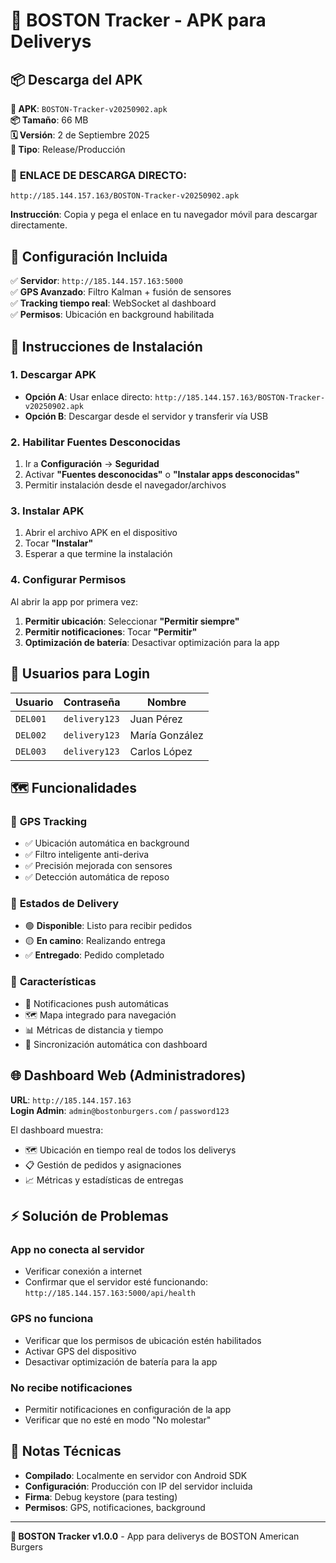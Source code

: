 # 📱 BOSTON Tracker - APK para Deliverys

## 📦 Descarga del APK

**📱 APK**: `BOSTON-Tracker-v20250902.apk`  
**📦 Tamaño**: 66 MB  
**🗓️ Versión**: 2 de Septiembre 2025  
**🔧 Tipo**: Release/Producción  

### 🔗 **ENLACE DE DESCARGA DIRECTO:**
```
http://185.144.157.163/BOSTON-Tracker-v20250902.apk
```

**Instrucción**: Copia y pega el enlace en tu navegador móvil para descargar directamente.

## 🔧 Configuración Incluida

✅ **Servidor**: `http://185.144.157.163:5000`  
✅ **GPS Avanzado**: Filtro Kalman + fusión de sensores  
✅ **Tracking tiempo real**: WebSocket al dashboard  
✅ **Permisos**: Ubicación en background habilitada  

## 📲 Instrucciones de Instalación

### 1. **Descargar APK**
- **Opción A**: Usar enlace directo: `http://185.144.157.163/BOSTON-Tracker-v20250902.apk`
- **Opción B**: Descargar desde el servidor y transferir vía USB

### 2. **Habilitar Fuentes Desconocidas**
1. Ir a **Configuración** → **Seguridad**
2. Activar **"Fuentes desconocidas"** o **"Instalar apps desconocidas"**
3. Permitir instalación desde el navegador/archivos

### 3. **Instalar APK**
1. Abrir el archivo APK en el dispositivo
2. Tocar **"Instalar"**
3. Esperar a que termine la instalación

### 4. **Configurar Permisos**
Al abrir la app por primera vez:
1. **Permitir ubicación**: Seleccionar **"Permitir siempre"**
2. **Permitir notificaciones**: Tocar **"Permitir"**
3. **Optimización de batería**: Desactivar optimización para la app

## 👤 Usuarios para Login

| Usuario | Contraseña | Nombre |
|---------|------------|---------|
| `DEL001` | `delivery123` | Juan Pérez |
| `DEL002` | `delivery123` | María González |
| `DEL003` | `delivery123` | Carlos López |

## 🗺️ Funcionalidades

### 📍 **GPS Tracking**
- ✅ Ubicación automática en background
- ✅ Filtro inteligente anti-deriva
- ✅ Precisión mejorada con sensores
- ✅ Detección automática de reposo

### 🔄 **Estados de Delivery**
- 🟢 **Disponible**: Listo para recibir pedidos
- 🟡 **En camino**: Realizando entrega
- ✅ **Entregado**: Pedido completado

### 📱 **Características**
- 🔔 Notificaciones push automáticas
- 🗺️ Mapa integrado para navegación
- 📊 Métricas de distancia y tiempo
- 🔁 Sincronización automática con dashboard

## 🌐 Dashboard Web (Administradores)

**URL**: `http://185.144.157.163`  
**Login Admin**: `admin@bostonburgers.com` / `password123`  

El dashboard muestra:
- 🗺️ Ubicación en tiempo real de todos los deliverys
- 📋 Gestión de pedidos y asignaciones
- 📈 Métricas y estadísticas de entregas

## ⚡ Solución de Problemas

### **App no conecta al servidor**
- Verificar conexión a internet
- Confirmar que el servidor esté funcionando: `http://185.144.157.163:5000/api/health`

### **GPS no funciona**
- Verificar que los permisos de ubicación estén habilitados
- Activar GPS del dispositivo
- Desactivar optimización de batería para la app

### **No recibe notificaciones**
- Permitir notificaciones en configuración de la app
- Verificar que no esté en modo "No molestar"

## 📝 Notas Técnicas

- **Compilado**: Localmente en servidor con Android SDK
- **Configuración**: Producción con IP del servidor incluida
- **Firma**: Debug keystore (para testing)
- **Permisos**: GPS, notificaciones, background

---

**🍔 BOSTON Tracker v1.0.0** - App para deliverys de BOSTON American Burgers
